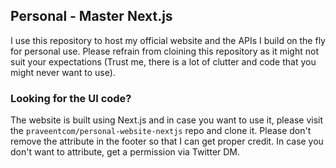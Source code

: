 ## Personal - Master Next.js

I use this repository to host my official website and the APIs I build on the fly for personal use. Please refrain from cloining this repository as it might not suit your expectations (Trust me, there is a lot of clutter and code that you might never want to use).

### Looking for the UI code?

The website is built using Next.js and in case you want to use it, please visit the `praveentcom/personal-website-nextjs` repo and clone it. Please don't remove the attribute in the footer so that I can get proper credit. In case you don't want to attribute, get a permission via Twitter DM.